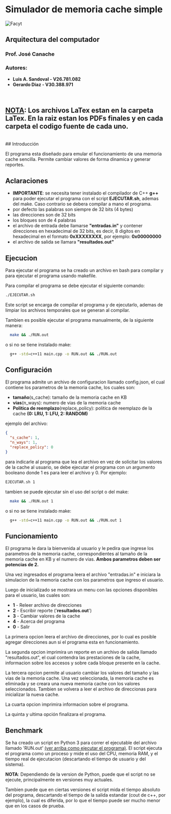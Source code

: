 # Simulador de memoria cache simple

![Facyt](https://i.imgur.com/6dG2xdx.png)

## Arquitectura del computador

### **Prof. José Canache**

### Autores:

- **Luis A. Sandoval - V26.781.082**
- **Gerardo Diaz - V30.388.971**

<br>

## <u>**NOTA**</u>: Los archivos LaTex estan en la carpeta LaTex. En la raiz estan los PDFs finales y en cada carpeta el codigo fuente de cada uno.

<br>
## Introducción

El programa esta diseñado para emular el funcionamiento de una memoria cache sencilla. Permite cambiar valores de forma dinamica y generar reportes.

## **Aclaraciones**

- **IMPORTANTE**: se necesita tener instalado el compilador de C++ **g++** para poder ejecutar el programa con el script **EJECUTAR.sh**, ademas del make. Caso contrario se debera compilar a mano el programa.
- por defecto las palabras son siempre de 32 bits (4 bytes)
- las direcciones son de 32 bits
- los bloques son de 4 palabras
- el archivo de entrada debe llamarse **"entradas.in"** y contener direcciones en hexadecimal de 32 bits, es decir, 8 digitos en hexadecimal en el formato **0xXXXXXXXX**, por ejemplo: **0x00000000**
- el archivo de salida se llamara **"resultados.out"**

## Ejecucion

Para ejecutar el programa se ha creado un archivo en bash para compilar y para ejecutar el programa usando makefile.

Para compilar el programa se debe ejecutar el siguiente comando:

```bash
./EJECUTAR.sh
```

Este script se encarga de compilar el programa y de ejecutarlo, ademas de limpiar los archivos temporales que se generan al compilar.

Tambien es posible ejecutar el programa manualmente, de la siguiente manera:

```bash
  make && ./RUN.out
```

o si no se tiene instalado make:

```bash
  g++ -std=c++11 main.cpp -o RUN.out && ./RUN.out
```

## Configuración

El programa admite un archivo de configuracion llamado config.json, el cual contiene los parametros de la memoria cache, los cuales son:

- **tamaño**(s_cache): tamaño de la memoria cache en KB
- **vias**(n_ways): numero de vias de la memoria cache
- **Politica de reemplazo**(replace_policy): politica de reemplazo de la cache **(0: LRU, 1: LFU, 2: RANDOM)**

ejemplo del archivo:

```json
{
  "s_cache": 1,
  "n_ways": 1,
  "replace_policy": 0
}
```

para indicarle al programa que lea el archivo en vez de solicitar los valores de la cache al usuario, se debe ejecutar el programa con un argumento booleano donde 1 es para leer el archivo y 0. Por ejemplo:

```bash
EJECUTAR.sh 1
```

tambien se puede ejecutar sin el uso del script o del make:

```bash
  make && ./RUN.out 1
```

o si no se tiene instalado make:

```bash
  g++ -std=c++11 main.cpp -o RUN.out && ./RUN.out 1
```

## Funcionamiento

El programa le dara la bienvenida al usuario y le pedira que ingrese los parametros de la memoria cache, correspondientes al tamaño de la memoria cache en KB y el numero de vias. **Ambos parametros deben ser potencias de 2.**

Una vez ingresados el programa leera el archivo "entradas.in" e iniciara la simulacion de la memoria cache con los parametros que ingreso el usuario.

Luego de inicializado se mostrara un menu con las opciones disponibles para el usuario, las cuales son:

- **1** - Releer archivo de direcciones
- **2** - Escribir reporte ('**resultados.out**')
- **3** - Cambiar valores de la cache
- **4** - Acerca del programa
- **0** - Salir

La primera opcion leera el archivo de direcciones, por lo cual es posible agregar direcciones aun si el programa esta en funcionamiento.

La segunda opcion imprimira un reporte en un archivo de salida llamado "resultados.out", el cual contendra las prestaciones de la cache, informacion sobre los accesos y sobre cada bloque presente en la cache.

La tercera opcion permite al usuario cambiar los valores del tamaño y las vias de la memoria cache. Una vez seleccionada, la memoria cache es eliminada y se creara una nueva memoria cache con los valores seleccionados. Tambien se volvera a leer el archivo de direccionas para inicializar la nueva cache.

La cuarta opcion imprimira informacion sobre el programa.

La quinta y ultima opción finalizara el programa.

## Benchmark

Se ha creado un script en Python 3 para correr el ejecutable del archivo llamado 'RUN.out' [(ver arriba como ejecutar el programa)](#compilacion). El script ejecuta el programa como un proceso y mide el uso del CPU, memoria RAM, y el tiempo real de ejecutacion (descartando el tiempo de usuario y del sistema).

**NOTA**: Dependiendo de la version de Python, puede que el script no se ejecute, principalmente en versiones muy actuales.

Tambien puede que en ciertas versiones el script mida el tiempo absoluto del programa, descartando el tiempo de la salida estandar (cout de c++, por ejemplo), la cual es diferida, por lo que el tiempo puede ser mucho menor que en los casos de prueba.